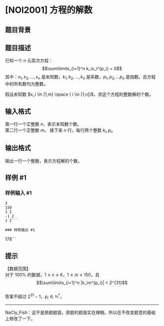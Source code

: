 # [NOI2001] 方程的解数

## 题目背景



## 题目描述

已知一个 $n$ 元高次方程：         
$$\sum\limits_{i=1}^n k_ix_i^{p_i} = 0$$
其中：$x_1, x_2, \dots ,x_n$ 是未知数，$k_1,k_2, \dots ,k_n$ 是系数，$p_1,p_2,…p_n$ 是指数。且方程中的所有数均为整数。

假设未知数 $x_i \in [1,m] \space ( i \in [1,n])$，求这个方程的整数解的个数。

## 输入格式

第一行一个正整数 $n$，表示未知数个数。  
第二行一个正整数 $m$。
接下来 $n$ 行，每行两个整数 $k_i,p_i$。

## 输出格式

输出一行一个整数，表示方程解的个数。

## 样例 #1

### 样例输入 #1
```
3
150
1 2
-1 2
1 2```

### 样例输出 #1

```
178```

## 提示

【数据范围】  
对于 $100\%$ 的数据，$1\le n \le 6$，$1\le m \le 150$，且
$$\sum\limits_{i=1}^n |k_im^{p_i}| < 2^{31}$$  
答案不超过 $2^{31}-1$，$p_i \in \mathbb N^*$。
****
NaCly_Fish：这不是原题题面，原题的题面实在辣眼。所以在不改变题意的基础上修改了一下。

